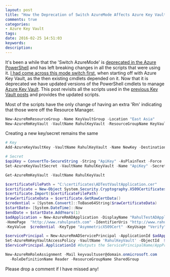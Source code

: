 ```yaml
---
layout: post
title: "How the Deprecation of Switch AzureMode Affects Azure Key Vault"
comments: true
categories: 
- Azure Key Vault
tags: 
date: 2016-02-25 14:51:03 
keywords: 
description: 
---
```


It's been a while that the 'Switch AzureMode' is [deprecated in the Azure PowerShell](https://github.com/Azure/azure-powershell/wiki/Deprecation-of-Switch-AzureMode-in-Azure-PowerShell) and has left breaking changes in all the scripts that were using it. [I had come across this mode switch first](http://www.rahulpnath.com/blog/azure-key-vault-and-powershell-module-version/), when starting off with Azure Key Vault, as the then existing cmdlets depended on it. Now that it is deprecated we have updated versions of the PowerShell cmdlets to manage [Azure Key Vault](https://azure.microsoft.com/en-us/services/key-vault/). This post revisits all the scripts used in the [previous Key Vault posts](http://www.rahulpnath.com/blog/category/azure-key-vault/) and provides the updated scripts.

Most of the scripts have the only change of having an extra 'Rm' indicating that those were off the Resource Manager.

``` powershell Creating a New Azure Key Vault
New-AzureRmResourceGroup -Name KeyVaultGroup -Location "East Asia"
New-AzureRmKeyVault -VaultName RahulKeyVault -ResourceGroupName KeyVaultGroup -Location "East Asia"
```
Creating a new key/secret remains the same
``` powershell Creating a Key/Secret in Vault
# Key
Add-AzureKeyVaultKey -VaultName RahulKeyVault -Name NewKey -Destination Software

# Secret
$apiKey = ConvertTo-SecureString -String "ApiKey" -AsPlainText -Force
Set-AzureKeyVaultSecret -VaultName RahulKeyVault -Name "ApiKey" -SecretValue $apiKey
```

``` powershell Getting existing Vault details
Get-AzureRmKeyVault -VaultName RahulKeyVault
```
``` powershell Creating AD application with certificate authentication
$certificateFilePath = "C:\certificates\ADTestVaultApplication.cer"
$certificate = New-Object System.Security.Cryptography.X509Certificates.X509Certificate2
$certificate.Import($certificateFilePath)
$rawCertificateData = $certificate.GetRawCertData()
$credential = [System.Convert]::ToBase64String($rawCertificateData)
$startDate= [System.DateTime]::Now
$endDate = $startDate.AddYears(1)
$adApplication = New-AzureRmADApplication -DisplayName "RahulTestADApplication" 
-HomePage  "http://www.rahulpnath.com" -IdentifierUris "http://www.rahulpnath.com" 
-KeyValue  $credential -KeyType "AsymmetricX509Cert" -KeyUsage "Verify" -StartDate $startDate -EndDate $endDate
```

``` powershell Associating the AD application with the key vault
$servicePrincipal = New-AzureRmADServicePrincipal -ApplicationId $adApplication.ApplicationId
Set-AzureRmKeyVaultAccessPolicy -VaultName 'RahulKeyVault' -ObjectId  $servicePrincipal.Id -PermissionsToKeys all -PermissionsToSecrets all
$ServicePrincipal.ApplicationId #Outputs the ServicePrincipalName/AppPrincipalId 
```

``` powershell User Role assignment
New-AzureRmRoleAssignment -Mail keyvaultuser@domain.onmicrosoft.com
  -RoleDefinitionName Reader -ResourceGroupName SharedGroup
```

Please drop a comment if I have missed any!